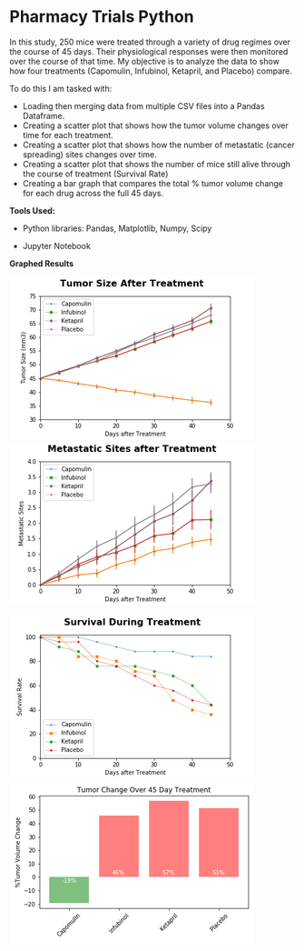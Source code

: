 # Pharmacy Trials Python

In this study, 250 mice were treated through a variety of drug regimes over the course of 45 days. 
Their physiological responses were then monitored over the course of that time. 
My objective is to analyze the data to show how four treatments (Capomulin, Infubinol, Ketapril, and Placebo) compare.

To do this I am tasked with:

* Loading then merging data from multiple CSV files into a Pandas Dataframe. 
* Creating a scatter plot that shows how the tumor volume changes over time for each treatment.
* Creating a scatter plot that shows how the number of metastatic (cancer spreading) sites changes over time.
* Creating a scatter plot that shows the number of mice still alive through the course of treatment (Survival Rate)
* Creating a bar graph that compares the total % tumor volume change for each drug across the full 45 days.

**Tools Used:**

* Python libraries: Pandas, Matplotlib, Numpy, Scipy

* Jupyter Notebook

**Graphed Results**

![Graph 1](images/tumor_size.png)     ![Graph 2](images/metastatic.png)

![Graph 3](images/survival.png)       ![Graph 4](images/tumor_change.png)



